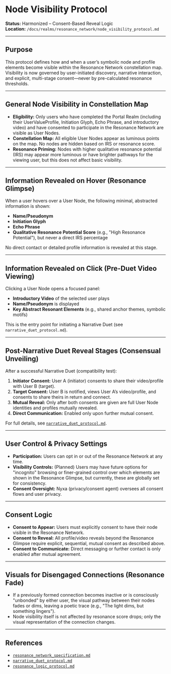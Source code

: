 # Node Visibility Protocol

**Status:** Harmonized – Consent-Based Reveal Logic  
**Location:** `/docs/realms/resonance_network/node_visibility_protocol.md`

---

## Purpose

This protocol defines how and when a user’s symbolic node and profile elements become visible within the Resonance Network constellation map. Visibility is now governed by user-initiated discovery, narrative interaction, and explicit, multi-stage consent—never by pre-calculated resonance thresholds.

---

## General Node Visibility in Constellation Map

- **Eligibility:** Only users who have completed the Portal Realm (including their UserValueProfile, Initiation Glyph, Echo Phrase, and introductory video) and have consented to participate in the Resonance Network are visible as User Nodes.
- **Constellation Map:** All eligible User Nodes appear as luminous points on the map. No nodes are hidden based on IRS or resonance score.
- **Resonance Priming:** Nodes with higher qualitative resonance potential (IRS) may appear more luminous or have brighter pathways for the viewing user, but this does not affect basic visibility.

---

## Information Revealed on Hover (Resonance Glimpse)

When a user hovers over a User Node, the following minimal, abstracted information is shown:
- **Name/Pseudonym**
- **Initiation Glyph**
- **Echo Phrase**
- **Qualitative Resonance Potential Score** (e.g., "High Resonance Potential"), but never a direct IRS percentage

No direct contact or detailed profile information is revealed at this stage.

---

## Information Revealed on Click (Pre-Duet Video Viewing)

Clicking a User Node opens a focused panel:
- **Introductory Video** of the selected user plays
- **Name/Pseudonym** is displayed
- **Key Abstract Resonant Elements** (e.g., shared anchor themes, symbolic motifs)

This is the entry point for initiating a Narrative Duet (see `narrative_duet_protocol.md`).

---

## Post-Narrative Duet Reveal Stages (Consensual Unveiling)

After a successful Narrative Duet (compatibility test):
1. **Initiator Consent:** User A (initiator) consents to share their video/profile with User B (target).
2. **Target Consent:** User B is notified, views User A’s video/profile, and consents to share theirs in return and connect.
3. **Mutual Reveal:** Only after both consents are given are full User Node identities and profiles mutually revealed.
4. **Direct Communication:** Enabled only upon further mutual consent.

For full details, see [`narrative_duet_protocol.md`](../portal/narrative_duet_protocol.md).

---

## User Control & Privacy Settings

- **Participation:** Users can opt in or out of the Resonance Network at any time.
- **Visibility Controls:** (Planned) Users may have future options for "incognito" browsing or finer-grained control over which elements are shown in the Resonance Glimpse, but currently, these are globally set for consistency.
- **Consent Oversight:** Nyxa (privacy/consent agent) oversees all consent flows and user privacy.

---

## Consent Logic

- **Consent to Appear:** Users must explicitly consent to have their node visible in the Resonance Network.
- **Consent to Reveal:** All profile/video reveals beyond the Resonance Glimpse require explicit, sequential, mutual consent as described above.
- **Consent to Communicate:** Direct messaging or further contact is only enabled after mutual agreement.

---

## Visuals for Disengaged Connections (Resonance Fade)

- If a previously formed connection becomes inactive or is consciously "unbonded" by either user, the visual pathway between their nodes fades or dims, leaving a poetic trace (e.g., "The light dims, but something lingers").
- Node visibility itself is not affected by resonance score drops; only the visual representation of the connection changes.

---

## References
- [`resonance_network_specification.md`](resonance_network_specification.md)
- [`narrative_duet_protocol.md`](../portal/narrative_duet_protocol.md)
- [`resonance_logic_protocol.md`](resonance_logic_protocol.md)
